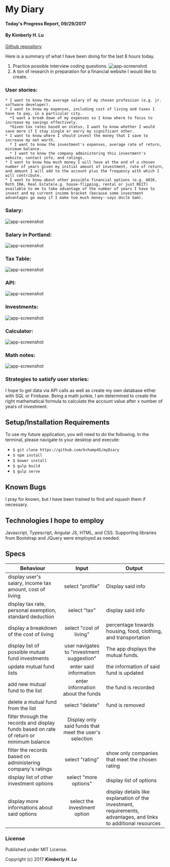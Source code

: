 # My Diary

#### Today's Progress Report, 09/29/2017

#### By **Kimberly H. Lu**

[Github repository](https://github.com/kchamp45/myDiary)

Here is a summary of what I have been doing for the last 8 hours today.
1. Practice possible interview coding questions.
 ![app-screenshot](https://github.com/kchamp45/MyDiary/blob/master/images/Questions.png?raw=true)
2. A ton of research in preparation for a financial website I would like to create.  
  ### User stories:
    * I want to know the average salary of my chosen profession (e.g. jr. software developer).
    * I want to know my expenses, including cost of living and taxes I have to pay, in a particular city.    
      *I want a break down of my expenses so I know where to focus to increase my savings effectively.
      *Given tax rates based on status, I want to know whether I would save more if I stay single or marry my significant other.
    * I want to know where I should invest the money that I save to increase my net worth.
      * I want to know the investment's expenses, average rate of return, minimum balance.
      * I want to know the company administering this investment's website, contact info, and ratings.
    * I want to know how much money I will have at the end of a chosen number of years given my initial amount of investment, rate of return, and amount I will add to the account plus the frequency with which I will contribute.  
    * I want to know about other possible financial options (e.g. 401K, Roth IRA, Real Estate(e.g. house-flipping, rental or just REIT) available to me to take advantage of the number of years I have to invest and my current income bracket (because some investment advantages go away if I make too much money--says Uncle Sam).
### Salary:
![app-screenshot](https://github.com/kchamp45/MyDiary/blob/master/images/Salary.png?raw=true)

### Salary in Portland:
![app-screenshot](https://github.com/kchamp45/MyDiary/blob/master/images/Portland%20Salary.png?raw=true)

### Tax Table:
![app-screenshot](https://github.com/kchamp45/MyDiary/blob/master/images/Fed%20Tax%20Rate.png?raw=true)

### API:
![app-screenshot](https://github.com/kchamp45/MyDiary/blob/master/images/API.png?raw=true)

### Investments:
![app-screenshot](https://github.com/kchamp45/MyDiary/blob/master/images/Funds.png?raw=true)

### Calculator:
![app-screenshot](https://github.com/kchamp45/MyDiary/blob/master/images/Calculator.png?raw=true)

### Math notes:
![app-screenshot](https://github.com/kchamp45/MyDiary/blob/master/images/MathNotes.JPG?raw=true)

  ### Strategies to satisfy user stories:
  I hope to get data via API calls as well as create my own database either with SQL or Firebase.  Being a math junkie, I am determined to create the right mathematical formula to calculate the account value after x number of years of investment.   

## Setup/Installation Requirements

To use my future application, you will need to do the following.  In the terminal, please navigate to your desktop and execute:
  * `$ git clone https://github.com/kchamp45/myDiary`
  * `$ npm install`
  * `$ bower install`
  * `$ gulp build`
  * `$ gulp serve`

## Known Bugs

I pray for known, but I have been trained to find and squash them if necessary.

## Technologies I hope to employ

Javascript, Typescript, Angular JS, HTML, and CSS.  Supporting libraries from Bootstrap and JQuery were employed as needed.


## Specs

| Behaviour  | Input | Output |
| ------------- |:-------------:| -----|
| display user's salary, income tax amount, cost of living| select "profile" | Display said info |
| display tax rate, personal exemption, standard deduction | select "tax" | display said info|
| display a breakdown of the cost of living | select "cost of living" | percentage towards housing, food, clothing, and transportation|
| display list of possible mutual fund investments | user navigates to "investment suggestion" | The app displays the mutual funds. |
| update mutual fund lists | enter said information | the information of said fund is updated |
| add new mutual fund to the list | enter information about the funds | the fund is recorded|
| delete a mutual fund from the list | select "delete"| fund is removed|
| filter through the records and display funds based on rate of return or minimum balance | Display only said funds that meet the user's selection |
| filter the records based on administering company's ratings| select "rating"| show only companies that meet the chosen rating|
| display list of other investment options| select "more options"| display list of options|
| display more informations about said options| select the investment option| display details like explanation of the investment, requirements, advantages, and links to additional resources|

### License

Published under MIT License.

Copyright (c) 2017 **_Kimberly H. Lu_**

